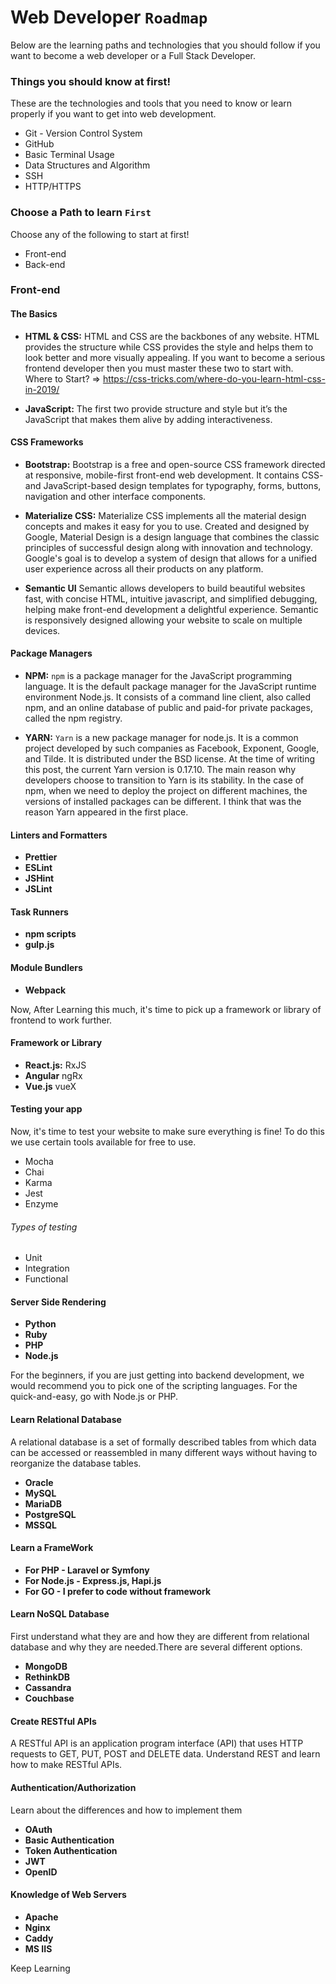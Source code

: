 # Web Developer `Roadmap`

Below are the learning paths and technologies that you should follow if you want to become a web developer or a Full Stack Developer.

### Things you should know at first!

These are the technologies and tools that you need to know or learn properly if you want to get into web development.

* Git - Version Control System
* GitHub
* Basic Terminal Usage
* Data Structures and Algorithm
* SSH
* HTTP/HTTPS

### Choose a Path to learn `First`

Choose any of the following to start at first!

* Front-end
* Back-end


### Front-end

#### The Basics

* **HTML & CSS:**
HTML and CSS are the backbones of any website. HTML provides the structure while CSS provides the style and helps them to look better and more visually appealing. If you want to become a serious frontend developer then you must master these two to start with.  
Where to Start? => https://css-tricks.com/where-do-you-learn-html-css-in-2019/

* **JavaScript:**
The first two provide structure and style but it’s the JavaScript that makes them alive by adding interactiveness.

#### CSS Frameworks

* **Bootstrap:**
Bootstrap is a free and open-source CSS framework directed at responsive, mobile-first front-end web development. It contains CSS- and JavaScript-based design templates for typography, forms, buttons, navigation and other interface components.  

* **Materialize CSS:**
Materialize CSS implements all the material design concepts and makes it easy for you to use.
Created and designed by Google, Material Design is a design language that combines the classic principles of successful design along with innovation and technology. Google's goal is to develop a system of design that allows for a unified user experience across all their products on any platform.  

* **Semantic UI**
Semantic allows developers to build beautiful websites fast, with concise HTML, intuitive javascript, and simplified debugging, helping make front-end development a delightful experience. Semantic is responsively designed allowing your website to scale on multiple devices.

#### Package Managers

* **NPM:**
`npm` is a package manager for the JavaScript programming language. It is the default package manager for the JavaScript runtime environment Node.js. It consists of a command line client, also called npm, and an online database of public and paid-for private packages, called the npm registry.

* **YARN:**
`Yarn` is a new package manager for node.js. It is a common project developed by such companies as Facebook, Exponent, Google, and Tilde. It is distributed under the BSD license. At the time of writing this post, the current Yarn version is 0.17.10.
The main reason why developers choose to transition to Yarn is its stability. In the case of npm, when we need to deploy the project on different machines, the versions of installed packages can be different. I think that was the reason Yarn appeared in the first place.

#### Linters and Formatters
 * **Prettier**
 * **ESLint**
 * **JSHint**
 * **JSLint**

 #### Task Runners
 * **npm scripts**
 * **gulp.js**

 #### Module Bundlers
 * **Webpack** 
 
 Now, After Learning this much, it's time to pick up a framework or library of frontend to work further.

 #### Framework or Library

 * **React.js:**
    RxJS
 * **Angular**
    ngRx
 * **Vue.js**
    vueX

#### Testing your app

Now, it's time to test your website to make sure everything is fine!
To do this we use certain tools available for free to use.

* Mocha
* Chai
* Karma
* Jest
* Enzyme

###### Types of testing

* Unit
* Integration
* Functional

#### Server Side Rendering
* **Python**
* **Ruby**
* **PHP**
* **Node.js**

For the beginners, if you are just getting into backend development, we would recommend you to pick one of the scripting languages. For the quick-and-easy, go with Node.js or PHP.

#### Learn Relational Database

A relational database is a set of formally described tables from which data can be accessed or reassembled in many different ways without having to reorganize the database tables.

* **Oracle**
* **MySQL**
* **MariaDB**
* **PostgreSQL**
* **MSSQL**

#### Learn a FrameWork 
* **For PHP - Laravel or Symfony**
* **For Node.js - Express.js, Hapi.js**
* **For GO - I prefer to code without framework**

#### Learn NoSQL Database
First understand what they are and how they are different from relational database and why they are needed.There are several different options.

* **MongoDB**
* **RethinkDB**
* **Cassandra**
* **Couchbase**

#### Create RESTful APIs 
A RESTful API is an application program interface (API) that uses HTTP requests to GET, PUT, POST and DELETE data. Understand REST and learn how to make RESTful APIs.

#### Authentication/Authorization 
Learn about the differences and how to implement them 
* **OAuth**
* **Basic Authentication**
* **Token Authentication**
* **JWT**
* **OpenID**

#### Knowledge of Web Servers
* **Apache**
* **Nginx**
* **Caddy**
* **MS IIS**

Keep Learning
